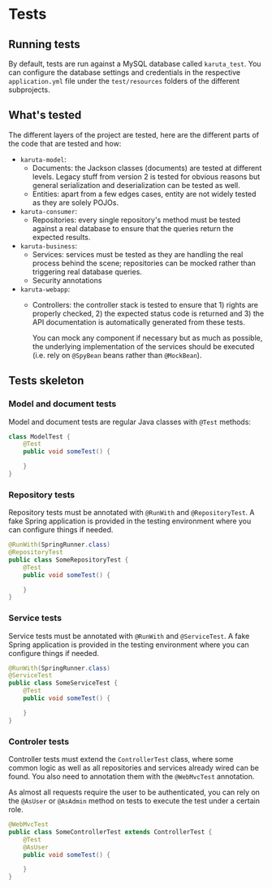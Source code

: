 # Tests

## Running tests

By default, tests are run against a MySQL database called `karuta_test`.
You can configure the database settings and credentials in the respective
`application.yml` file under the `test/resources` folders of the different
subprojects.

## What's tested

The different layers of the project are tested, here are the different
parts of the code that are tested and how:

* `karuta-model`:
  - Documents: the Jackson classes (documents) are tested at different
    levels. Legacy stuff from version 2 is tested for obvious reasons
    but general serialization and deserialization can be tested as well.
  - Entities: apart from a few edges cases, entity are not widely tested
    as they are solely POJOs.
* `karuta-consumer`:
  - Repositories: every single repository's method must be tested against
    a real database to ensure that the queries return the expected results.
* `karuta-business`:
  - Services: services must be tested as they are handling the real process
    behind the scene; repositories can be mocked rather than triggering real
    database queries.
  - Security annotations
* `karuta-webapp`:
  - Controllers: the controller stack is tested to ensure that 1) rights
    are properly checked, 2) the expected status code is returned and 3)
    the API documentation is automatically generated from these tests.

    You can mock any component if necessary but as much as possible, the
    underlying implementation of the services should be executed (i.e.
    rely on `@SpyBean` beans rather than `@MockBean`).

## Tests skeleton

### Model and document tests

Model and document tests are regular Java classes with `@Test` methods:

~~~java
class ModelTest {
    @Test
    public void someTest() {

    }
}
~~~

### Repository tests

Repository tests must be annotated with `@RunWith` and `@RepositoryTest`.
A fake Spring application is provided in the testing environment where you
can configure things if needed.

~~~java
@RunWith(SpringRunner.class)
@RepositoryTest
public class SomeRepositoryTest {
    @Test
    public void someTest() {

    }
}
~~~

### Service tests

Service tests must be annotated with `@RunWith` and `@ServiceTest`.
A fake Spring application is provided in the testing environment where you
can configure things if needed.

~~~java
@RunWith(SpringRunner.class)
@ServiceTest
public class SomeServiceTest {
    @Test
    public void someTest() {

    }
}
~~~

### Controler tests

Controller tests must extend the `ControllerTest` class, where some common
logic as well as all repositories and services already wired can be found.
You also need to annotation them with the `@WebMvcTest` annotation.

As almost all requests require the user to be authenticated, you can rely
on the `@AsUser` or `@AsAdmin` method on tests to execute the test under
a certain role.

~~~java
@WebMvcTest
public class SomeControllerTest extends ControllerTest {
    @Test
    @AsUser
    public void someTest() {

    }
}
~~~
